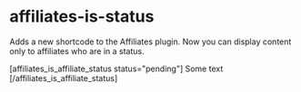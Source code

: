 # affiliates-is-status
Adds a new shortcode to the Affiliates plugin.
Now you can display content only to affiliates who are in a status.

[affiliates_is_affiliate_status status="pending"] Some text [/affiliates_is_affiliate_status]
